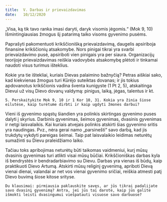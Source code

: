 ```yaml
---
title:  V. Darbas ir prievaizdavimas
date:   10/12/2020
---
```


„Visa, ką tik tavo ranka imasi daryti, daryk visomis jėgomis.“ (Mok 9, 10) Išmintingiausias žmogus šį patarimą taiko visoms gyvenimo pusėms.

Paprašyti pakomentuoti krikščionišką prievaizdavimą, daugelis apsiriboja finansine krikščionių atsakomybe. Nors pinigai tikrai yra svarbi prievaizdavimo pusė, apsiriboti vien pinigais yra per siaura. Organizacijų teorijoje prievaizdavimas reiškia vadovybės atsakomybę plėtoti ir tinkamai naudoti visus turimus išteklius.

Kokie yra tie ištekliai, kuriais Dievas palaimino bažnyčią? Petras aiškiai sako, kad kiekvienas žmogus turi Kūrėjo suteiktas dovanas; ir jis tokius apdovanotus krikščionis vadina šventa kunigyste (1 Pt 2, 5), atskaitinga Dievui už visų Dievo dovanų valdymą: pinigus, laiką, jėgas, talentus ir kt.

`5. Perskaitykite Mok 9, 10 ir 1 Kor 10, 31. Kokia yra žinia šiose eilutėse, kaip turėtume dirbti ir kaip ugdyti žmones darbui?`
														
Vieni iš gyvenimo spąstų šiandien yra polinkis skirtingas gyvenimo puses dalyti į skyrius. Darbinis gyvenimas, šeimos gyvenimas, dvasinis gyvenimas ir netgi laisvalaikis. Kai kuriais atvejais polinkis atskirti šias gyvenimo sritis yra naudingas. Pvz., nėra gerai namo „parsinešti“ savo darbą, kad jis trukdytų vykdyti pareigas šeimai. Taip pat laisvalaikio leidimas neturėtų sumažinti su Dievu praleidžiamo laiko.

Tačiau toks apribojimas neturėtų būti taikomas vaidmeniui, kurį mūsų dvasinis gyvenimas turi atlikti visai mūsų būčiai. Krikščioniškas darbas kyla iš bendrystės ir bendradarbiavimo su Dievu. Darbas yra vienas iš būdų, kaip praktikuoti Dievo Artumą. Atskirti mūsų religinį gyvenimą, apriboti Dievą vienai dienai, valandai ar net vos vienai gyvenimo sričiai, reiškia atmesti patį Dievo buvimą šiose kitose srityse.

`Du klausimai: pirmiausia paklauskite savęs, ar jūs tikrai padalijate savo dvasinį gyvenimą? Antra, jei jūs tai darote, kaip jūs galite išmokti leisti dvasingumui viešpatauti visuose savo darbuose?`